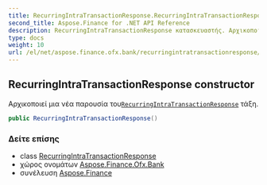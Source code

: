 ```yaml
---
title: RecurringIntraTransactionResponse.RecurringIntraTransactionResponse
second_title: Aspose.Finance for .NET API Reference
description: RecurringIntraTransactionResponse κατασκευαστής. Αρχικοποιεί μια νέα παρουσία τουRecurringIntraTransactionResponse τάξη.
type: docs
weight: 10
url: /el/net/aspose.finance.ofx.bank/recurringintratransactionresponse/recurringintratransactionresponse/
---
```

## RecurringIntraTransactionResponse constructor

Αρχικοποιεί μια νέα παρουσία του[`RecurringIntraTransactionResponse`](../) τάξη.

```csharp
public RecurringIntraTransactionResponse()
```

### Δείτε επίσης

* class [RecurringIntraTransactionResponse](../)
* χώρος ονομάτων [Aspose.Finance.Ofx.Bank](../../recurringintratransactionresponse/)
* συνέλευση [Aspose.Finance](../../../)


